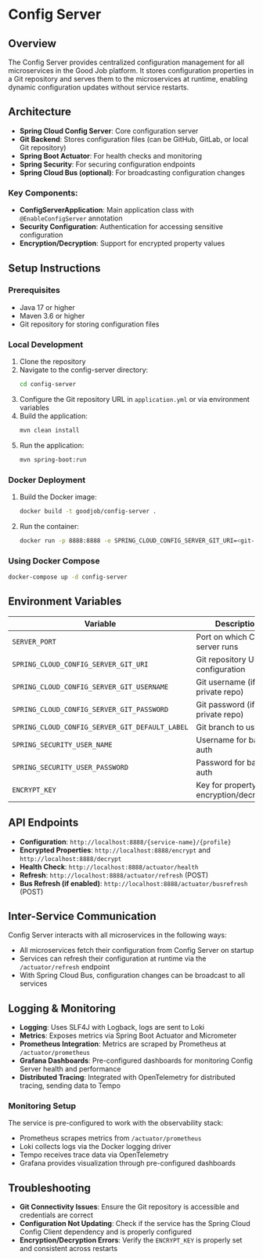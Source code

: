 # Config Server

## Overview
The Config Server provides centralized configuration management for all microservices in the Good Job platform. It stores configuration properties in a Git repository and serves them to the microservices at runtime, enabling dynamic configuration updates without service restarts.

## Architecture
- **Spring Cloud Config Server**: Core configuration server
- **Git Backend**: Stores configuration files (can be GitHub, GitLab, or local Git repository)
- **Spring Boot Actuator**: For health checks and monitoring
- **Spring Security**: For securing configuration endpoints
- **Spring Cloud Bus (optional)**: For broadcasting configuration changes

### Key Components:
- **ConfigServerApplication**: Main application class with `@EnableConfigServer` annotation
- **Security Configuration**: Authentication for accessing sensitive configuration
- **Encryption/Decryption**: Support for encrypted property values

## Setup Instructions

### Prerequisites
- Java 17 or higher
- Maven 3.6 or higher
- Git repository for storing configuration files

### Local Development
1. Clone the repository
2. Navigate to the config-server directory:
   ```bash
   cd config-server
   ```
3. Configure the Git repository URL in `application.yml` or via environment variables
4. Build the application:
   ```bash
   mvn clean install
   ```
5. Run the application:
   ```bash
   mvn spring-boot:run
   ```
   
### Docker Deployment
1. Build the Docker image:
   ```bash
   docker build -t goodjob/config-server .
   ```
2. Run the container:
   ```bash
   docker run -p 8888:8888 -e SPRING_CLOUD_CONFIG_SERVER_GIT_URI=<git-repo-url> goodjob/config-server
   ```

### Using Docker Compose
```bash
docker-compose up -d config-server
```

## Environment Variables
| Variable | Description | Default Value |
|----------|-------------|---------------|
| `SERVER_PORT` | Port on which Config server runs | 8888 |
| `SPRING_CLOUD_CONFIG_SERVER_GIT_URI` | Git repository URI for configuration | https://github.com/yourusername/goodjob-config |
| `SPRING_CLOUD_CONFIG_SERVER_GIT_USERNAME` | Git username (if private repo) | - |
| `SPRING_CLOUD_CONFIG_SERVER_GIT_PASSWORD` | Git password (if private repo) | - |
| `SPRING_CLOUD_CONFIG_SERVER_GIT_DEFAULT_LABEL` | Git branch to use | main |
| `SPRING_SECURITY_USER_NAME` | Username for basic auth | configuser |
| `SPRING_SECURITY_USER_PASSWORD` | Password for basic auth | configpassword |
| `ENCRYPT_KEY` | Key for property encryption/decryption | - |

## API Endpoints
- **Configuration**: `http://localhost:8888/{service-name}/{profile}`
- **Encrypted Properties**: `http://localhost:8888/encrypt` and `http://localhost:8888/decrypt`
- **Health Check**: `http://localhost:8888/actuator/health`
- **Refresh**: `http://localhost:8888/actuator/refresh` (POST)
- **Bus Refresh (if enabled)**: `http://localhost:8888/actuator/busrefresh` (POST)

## Inter-Service Communication
Config Server interacts with all microservices in the following ways:
- All microservices fetch their configuration from Config Server on startup
- Services can refresh their configuration at runtime via the `/actuator/refresh` endpoint
- With Spring Cloud Bus, configuration changes can be broadcast to all services

## Logging & Monitoring
- **Logging**: Uses SLF4J with Logback, logs are sent to Loki
- **Metrics**: Exposes metrics via Spring Boot Actuator and Micrometer
- **Prometheus Integration**: Metrics are scraped by Prometheus at `/actuator/prometheus`
- **Grafana Dashboards**: Pre-configured dashboards for monitoring Config Server health and performance
- **Distributed Tracing**: Integrated with OpenTelemetry for distributed tracing, sending data to Tempo

### Monitoring Setup
The service is pre-configured to work with the observability stack:
- Prometheus scrapes metrics from `/actuator/prometheus`
- Loki collects logs via the Docker logging driver
- Tempo receives trace data via OpenTelemetry
- Grafana provides visualization through pre-configured dashboards

## Troubleshooting
- **Git Connectivity Issues**: Ensure the Git repository is accessible and credentials are correct
- **Configuration Not Updating**: Check if the service has the Spring Cloud Config Client dependency and is properly configured
- **Encryption/Decryption Errors**: Verify the `ENCRYPT_KEY` is properly set and consistent across restarts 
